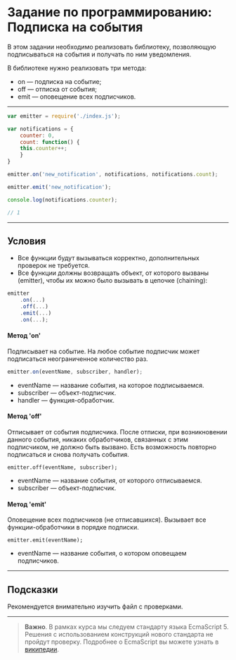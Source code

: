 # Задание по программированию: Подписка на события

В этом задании необходимо реализовать библиотеку, позволяющую подписываться на события и получать по ним уведомления.

В библиотеке нужно реализовать три метода:

- on — подписка на событие;
- off — отписка от события;
- emit — оповещение всех подписчиков.

---
``` js
var emitter = require('./index.js');

var notifications = {
    counter: 0,
    count: function() {
    this.counter++;
    }
}

emitter.on('new_notification', notifications, notifications.count);

emitter.emit('new_notification');

console.log(notifications.counter);

// 1
```
  
---

## Условия
- Все функции будут вызываться корректно, дополнительных проверок не требуется.
- Все функции должны возвращать объект, от которого вызваны (emitter), чтобы их можно было вызывать в цепочке (chaining):

``` js
emitter
    .on(...)
    .off(...)
    .emit(...)
    .on(...);
```

#### Метод 'on'
Подписывает на событие. На любое событие подписчик может подписаться неограниченное количество раз.
``` js
emitter.on(eventName, subscriber, handler);
```
- eventName — название события, на которое подписываемся.
- subscriber — объект-подписчик.
- handler — функция-обработчик.

#### Метод 'off'
Отписывает от события подписчика. После отписки, при возникновении данного события, никаких обработчиков, связанных с этим подписчиком, не должно быть вызвано. Есть возможность повторно подписаться и снова получать события.

    emitter.off(eventName, subscriber);

- eventName — название события, от которого отписываемся.
- subscriber — объект-подписчик.

#### Метод 'emit'
Оповещение всех подписчиков (не отписавшихся). Вызывает все функции-обработчики в порядке подписки.

    emitter.emit(eventName);

- eventName — название события, о котором оповещаем подписчиков.

---

## Подсказки

Рекомендуется внимательно изучить файл с проверками.

---
> **Важно**. В рамках курса мы следуем стандарту языка EcmaScript 5. Решения с использованием конструкций нового стандарта не пройдут проверку. Подробнее о EcmaScript вы можете узнать в [википедии](https://ru.wikipedia.org/wiki/ECMAScript).
